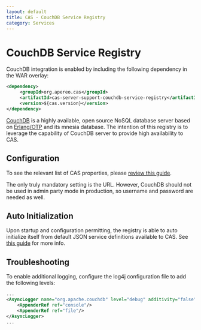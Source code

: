 ```yaml
---
layout: default
title: CAS - CouchDB Service Registry
category: Services
---
```


# CouchDB Service Registry
CouchDB integration is enabled by including the following dependency in the WAR overlay:

```xml
<dependency>
     <groupId>org.apereo.cas</groupId>
     <artifactId>cas-server-support-couchdb-service-registry</artifactId>
     <version>${cas.version}</version>
</dependency>
```

[CouchDB](http://couchdb.apache.org/) is a highly available, open source NoSQL database server based on
[Erlang/OTP](http://www.erlang.org) and its mnesia database. The intention of this registry is to leverage the capability of CouchDB
server to provide high availability to CAS.

## Configuration

To see the relevant list of CAS properties, please [review this guide](../configuration/Configuration-Properties.html#couchdb-service-registry).

The only truly mandatory setting is the URL. However, CouchDB should not be used in admin party mode in production, so username and password are needed as well.

## Auto Initialization

Upon startup and configuration permitting, the registry is able to auto initialize itself from default JSON service definitions available to CAS. See [this guide](AutoInitialization-Service-Management.html) for more info.


## Troubleshooting

To enable additional logging, configure the log4j configuration file to add the following
levels:

```xml
...
<AsyncLogger name="org.apache.couchdb" level="debug" additivity="false">
    <AppenderRef ref="console"/>
    <AppenderRef ref="file"/>
</AsyncLogger>
...
```
